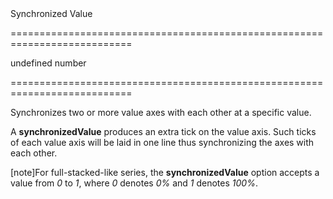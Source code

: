 <!--**
/*-------------------------------------------
    Auto-generated file. Do not modify.
-------------------------------------------

**-->
<!--d-->Synchronized Value<!--/d-->
===========================================================================
<!--default-->undefined<!--/default-->
<!--type-->number<!--/type-->
===========================================================================

<!--shortDescription-->
Synchronizes two or more value axes with each other at a specific value.
<!--/shortDescription-->

<!--fullDescription-->
A **synchronizedValue** produces an extra tick on the value axis. Such ticks of each value axis will be laid in one line thus synchronizing the axes with each other.

[note]For full-stacked-like series, the **synchronizedValue** option accepts a value from *0* to *1*, where *0* denotes *0%* and *1* denotes *100%*.
<!--/fullDescription-->